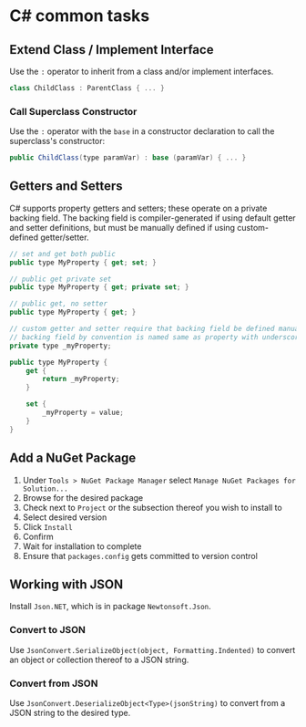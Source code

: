 # C# common tasks

## Extend Class / Implement Interface
Use the `:` operator to inherit from a class and/or implement interfaces.

``` C#
class ChildClass : ParentClass { ... }
```

### Call Superclass Constructor
Use the `:` operator with the `base` in a constructor declaration to call the superclass's constructor:

``` C#
public ChildClass(type paramVar) : base (paramVar) { ... }
```

## Getters and Setters
C# supports property getters and setters; these operate on a private backing field. The backing field is compiler-generated if using default getter and setter definitions, but must be manually defined if using custom-defined getter/setter.

``` C#
// set and get both public
public type MyProperty { get; set; }

// public get private set
public type MyProperty { get; private set; }

// public get, no setter
public type MyProperty { get; }

// custom getter and setter require that backing field be defined manually; both must be custom if either is
// backing field by convention is named same as property with underscore prefix and first name of property
private type _myProperty;

public type MyProperty {
    get {
        return _myProperty;
    }

    set {
        _myProperty = value;
    }
}
```


## Add a NuGet Package
1. Under `Tools > NuGet Package Manager` select `Manage NuGet Packages for Solution...`
2. Browse for the desired package
3. Check next to `Project` or the subsection thereof you wish to install to
4. Select desired version
5. Click `Install`
6. Confirm
7. Wait for installation to complete
8. Ensure that `packages.config` gets committed to version control

## Working with JSON
Install `Json.NET`, which is in package `Newtonsoft.Json`.

### Convert to JSON
Use `JsonConvert.SerializeObject(object, Formatting.Indented)` to convert an object or collection thereof to a JSON string.

### Convert from JSON
Use `JsonConvert.DeserializeObject<Type>(jsonString)` to convert from a JSON string to the desired type.
